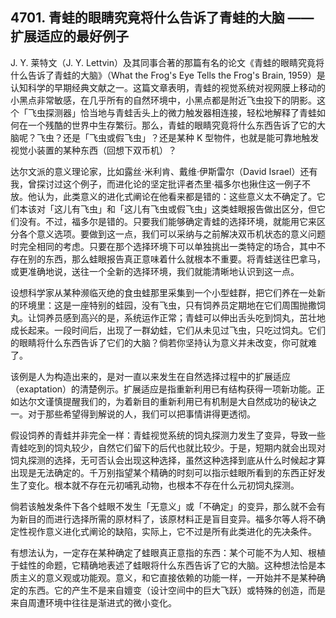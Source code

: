 ## 4701. 青蛙的眼睛究竟将什么告诉了青蛙的大脑 —— 扩展适应的最好例子

J. Y. 莱特文（J. Y. Lettvin）及其同事合著的那篇有名的论文《青蛙的眼睛究竟将什么告诉了青蛙的大脑》（What the Frog's Eye Tells the Frog's Brain, 1959）是认知科学的早期经典文献之一。这篇文章表明，青蛙的视觉系统对视网膜上移动的小黑点非常敏感，在几乎所有的自然环境中，小黑点都是附近飞虫投下的阴影。这个「飞虫探测器」恰当地与青蛙舌头上的微力触发器相连接，轻松地解释了青蛙如何在一个残酷的世界中生存繁衍。那么，青蛙的眼睛究竟将什么东西告诉了它的大脑呢？飞虫？还是「飞虫或假飞虫」？还是某种 K 型物件，也就是能可靠地触发视觉小装置的某种东西（回想下双币机）？

达尔文派的意义理论家，比如露丝·米利肯、戴维·伊斯雷尔（David Israel）还有我，曾探讨过这个例子，而进化论的坚定批评者杰里·福多尔也揪住这一例子不放。他认为，此类意义的进化式阐论在他看来都是错的：这些意义太不确定了。它们本该对「这儿有飞虫」和「这儿有飞虫或假飞虫」这类蛙眼报告做出区分，但它们没有。不过，福多尔是错的。只要我们能够确定青蛙的选择环境，就能用它来区分各个意义选项。要做到这一点，我们可以采纳与之前解决双币机状态的意义问题时完全相同的考虑。只要在那个选择环境下可以单独挑出一类特定的场合，其中不存在别的东西，那么蛙眼报告真正意味着什么就根本不重要。将青蛙送往巴拿马，或更准确地说，送往一个全新的选择环境，我们就能清晰地认识到这一点。

设想科学家从某种濒临灭绝的食虫蛙那里采集到一个小型蛙群，把它们养在一处新的环境里：这是一座特别的蛙园，没有飞虫，只有饲养员定期地在它们周围抛撒饲丸。让饲养员感到高兴的是，系统运作正常；青蛙可以伸出舌头吃到饲丸，茁壮地成长起来。一段时间后，出现了一群幼蛙，它们从未见过飞虫，只吃过饲丸。它们的眼睛将什么东西告诉了它们的大脑？倘若你坚持认为意义并未改变，你可就难了。

该例是人为构造出来的，是对一直以来发生在自然选择过程中的扩展适应（exaptation）的清楚例示。扩展适应是指重新利用已有结构获得一项新功能。正如达尔文谨慎提醒我们的，为着新目的重新利用已有机制是大自然成功的秘诀之一。对于那些希望得到解说的人，我们可以把事情讲得更透彻。

假设饲养的青蛙并非完全一样：青蛙视觉系统的饲丸探测力发生了变异，导致一些青蛙吃到的饲丸较少，自然它们留下的后代也就比较少。于是，短期内就会出现对饲丸探测的选择，无可否认会出现这种选择，虽然这种选择到底从什么时候起才算出现是无法确定的。千万别指望某个精确的时刻可以指示蛙眼所看到的东西正好发生了变化。根本就不存在元初哺乳动物，也根本不存在什么元初饲丸探测。

倘若该触发条件下各个蛙眼不发生「无意义」或「不确定」的变异，那么就不会有为新目的而进行选择所需的原材料了，该原材料正是盲目变异。福多尔等人将不确定性视作意义进化式阐论的缺陷，实际上，它不过是所有此类进化的先决条件。

有想法认为，一定存在某种确定了蛙眼真正意指的东西：某个可能不为人知、根植于蛙性的命题，它精确地表述了蛙眼将什么东西告诉了它的大脑。这种想法恰是本质主义的意义观或功能观。意义，和它直接依赖的功能一样，一开始并不是某种确定的东西。它的产生不是来自嬗变（设计空间中的巨大飞跃）或特殊的创造，而是来自周遭环境中往往是渐进式的微小变化。

